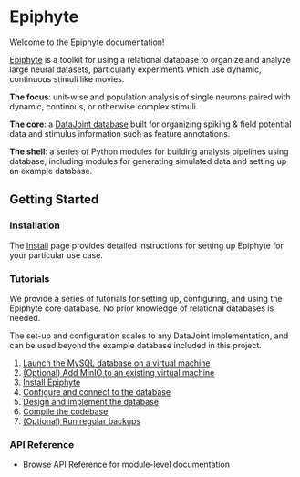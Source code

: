 # Epiphyte

Welcome to the Epiphyte documentation! 

[Epiphyte](https://github.com/mackelab/epiphyte) is a toolkit for using a relational database to organize and analyze large neural datasets, particularly experiments which use dynamic, continuous stimuli like movies.

**The focus**: unit-wise and population analysis of single neurons paired with dynamic, continous, or otherwise complex stimuli. 

**The core**: a [DataJoint database](https://arxiv.org/abs/1807.11104) built for organizing spiking & field potential data and stimulus information such as feature annotations. 

**The shell**: a series of Python modules for building analysis pipelines using database, including modules for generating simulated data and setting up an example database. 


## Getting Started

### Installation

The [Install](install.md) page provides detailed instructions for setting up Epiphyte for your particular use case. 

### Tutorials

We provide a series of tutorials for setting up, configuring, and using the Epiphyte core database. No prior knowledge of relational databases is needed. 

The set-up and configuration scales to any DataJoint implementation, and can be used beyond the example database included in this project. 

1. [Launch the MySQL database on a virtual machine](tutorials/1.%20Launch%20the%20MySQL%20database%20on%20a%20virtual%20machine.md)
2. [(Optional) Add MinIO to an existing virtual machine](tutorials/2.%20(Optional)%20Add%20MinIO%20to%20an%20existing%20virtual%20machine.md)
3. [Install Epiphyte](tutorials/3.%20Install%20Epiphyte.md)
4. [Configure and connect to the database](tutorials/4.%20Configure%20and%20connect%20to%20the%20database.md)
5. [Design and implement the database](tutorials/5.%20Design%20and%20implement%20the%20database.md)
6. [Compile the codebase](tutorials/6.%20Compile%20the%20codebase.md)
7. [(Optional) Run regular backups](tutorials/7.%20(Optional)%20Run%20regular%20backups.md)

### API Reference

- Browse API Reference for module-level documentation